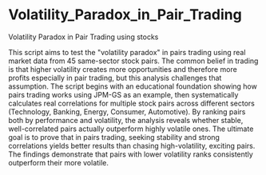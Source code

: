 # Volatility_Paradox_in_Pair_Trading
Volatility Paradox in Pair Trading using stocks


This script aims to test the "volatility paradox" in pairs trading using real market data from 45 same-sector stock pairs. The common belief in trading is that higher volatility creates more opportunities and therefore more profits especially in pair trading, but this analysis challenges that assumption. The script begins with an educational foundation showing how pairs trading works using JPM-GS as an example, then systematically calculates real correlations for multiple stock pairs across different sectors (Technology, Banking, Energy, Consumer, Automotive). By ranking pairs both by performance and volatility, the analysis reveals whether stable, well-correlated pairs actually outperform highly volatile ones. The ultimate goal is to prove that in pairs trading, seeking stability and strong correlations yields better results than chasing high-volatility, exciting pairs. The findings demonstrate that pairs with lower volatility ranks consistently outperform their more volatile.
